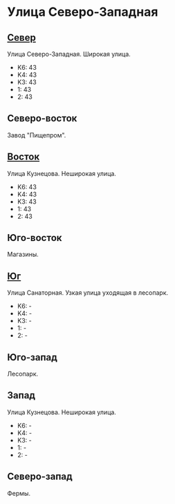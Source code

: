 # Улица Северо-Западная

## [Север](./10355080.md)

Улица Северо-Западная.
Широкая улица.

* K6:   43
* K4:   43
* K3:   43
* 1:    43
* 2:    43

## Северо-восток

Завод "Пищепром".

## [Восток](./10360085.md)

Улица Кузнецова.
Неширокая улица.

* K6:   43
* K4:   43
* K3:   43
* 1:    43
* 2:    43

## Юго-восток

Магазины.

## [Юг](./10355090.md)

Улица Санаторная.
Узкая улица уходящая в лесопарк.

* K6:   -
* K4:   -
* K3:   -
* 1:    -
* 2:    -

## Юго-запад

Лесопарк.

## Запад

Улица Кузнецова.
Неширокая улица.

* K6:   -
* K4:   -
* K3:   -
* 1:    -
* 2:    -

## Северо-запад

Фермы.

